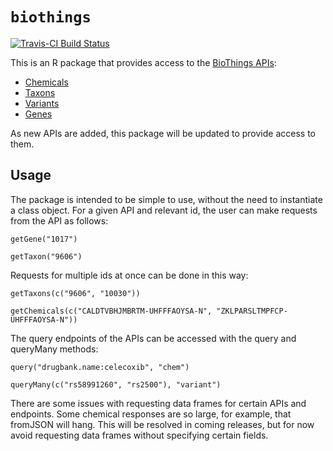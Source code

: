 # `biothings`
[![Travis-CI Build Status](https://travis-ci.org/biothings/biothings_client.R.svg?branch=master)](https://travis-ci.org/biothings/biothings_client.R)

This is an R package that provides access to the [BioThings APIs](biothings.io):
* [Chemicals](http://mychem.info/)
* [Taxons](http://t.biothings.io/)
* [Variants](http://myvariant.info/)
* [Genes](http://mygene.info/)

As new APIs are added, this package will be updated to provide access to them.

## Usage
The package is intended to be simple to use, without the need to instantiate a class object. For a given API and relevant id, the user can make requests from the API as follows:
```
getGene("1017")

getTaxon("9606")
```

Requests for multiple ids at once can be done in this way:
```
getTaxons(c("9606", "10030"))

getChemicals(c("CALDTVBHJMBRTM-UHFFFAOYSA-N", "ZKLPARSLTMPFCP-UHFFFAOYSA-N"))
```

The query endpoints of the APIs can be accessed with the query and queryMany methods:
```
query("drugbank.name:celecoxib", "chem")

queryMany(c("rs58991260", "rs2500"), "variant")
```

There are some issues with requesting data frames for certain APIs and endpoints. Some chemical responses are so large, for example, that fromJSON will hang. This will be resolved in coming releases, but for now avoid requesting data frames without specifying certain fields.
